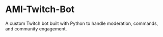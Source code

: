# AMI-Twitch-Bot
A custom Twitch bot built with Python to handle moderation, commands, and community engagement.
